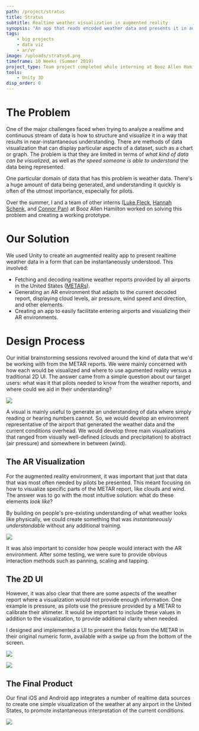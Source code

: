 ```yaml
---
path: /project/stratus
title: Stratus
subtitle: Realtime weather visualization in augmented reality
synopsis: "An app that reads encoded weather data and presents it in augmented reality so pilots are able to instantaneously understand the current conditions."
tags:
    - big projects
    - data viz
    - ar/vr
image: /uploads/stratus6.png
timeframe: 10 Weeks (Summer 2019)
project_type: Team project completed while interning at Booz Allen Hamilton
tools:
    - Unity 3D
disp_order: 0
---
```


# The Problem

One of the major challenges faced when trying to analyze a realtime and continuous stream of data is how to structure and visualize it in a way that results in near-instantaneous understanding. There are methods of data visualization that can display particular aspects of a dataset, such as a chart or graph. The problem is that they are limited in terms of _what kind of data can be visualized_, as well as _the speed someone is able to understand_ the data being represented.

One particular domain of data that has this problem is weather data. There's a huge amount of data being generated, and understanding it quickly is often of the utmost importance, especially for pilots.

Over the summer, I and a team of other interns ([Luke Fleck](http://lrfleck.com/), [Hannah Schenk](https://www.hannahschenk.com/), and [Connor Pan](https://github.com/NameClassified)) at Booz Allen Hamilton worked on solving this problem and creating a working prototype.

# Our Solution

We used Unity to create an augmented reality app to present realtime weather data in a form that can be instantaneously understood. This involved:

-   Fetching and decoding realtime weather reports provided by all airports in the United States ([METARs](https://aviationweather.gov/metar)).
-   Generating an AR environment that adapts to the current decoded report, displaying cloud levels, air pressure, wind speed and direction, and other elements.
-   Creating an app to easily facilitate entering airports and visualizing their AR environments.

# Design Process

Our initial brainstorming sessions revolved around the kind of data that we'd be working with from the METAR reports. We were mainly concerned with how each would be visualized and where to use agumented reality versus a traditional 2D UI. The answer came from a simple question about our target users: what was it that pilots needed to know from the weather reports, and where could we aid in their understanding?

![ ](/uploads/whiteboards.jpg "A compilation of whiteboard sketches during early ideation sessions")

A visual is mainly useful to generate an understanding of data where simply reading or hearing numbers cannot. So, we would develop an environment representative of the airport that generated the weather data and the current conditions overhead. We would develop three main visualizations that ranged from visually well-defined (clouds and precipitation) to abstract (air pressure) and somewhere in between (wind).

## The AR Visualization

For the augmented reality environment, it was important that just that data that was most often needed by pilots be presented. This meant focusing on how to visualize specific parts of the METAR report, like clouds and wind. The answer was to go with the most intuitive solution: what do these elements _look like_?

By building on people's pre-existing understanding of what weather looks like physically, we could create something that was _instantaneously understandable_ without any additional training.

![ ](/uploads/stratus.gif)

It was also important to consider how people would interact with the AR environment. After some testing, we were sure to provide obvious interaction methods such as panning, scaling and tapping.

## The 2D UI

However, it was also clear that there are some aspects of the weather report where a visualization would not provide enough information. One example is pressure, as pilots use the pressure provided by a METAR to calibrate their altimeter. It would be important to include these values in addition to the visualization, to provide additional clarity when needed.

I designed and implemented a UI to present the fields from the METAR in their original numeric form, available with a swipe up from the bottom of the screen.

![ ](/uploads/stratus1.png "A screenshot of the app showing the VR visualization of rainy weather at an airport")

![ ](/uploads/stratus2.png "The panel showing additional details and specific measurements")

## The Final Product

Our final iOS and Android app integrates a number of realtime data sources to create one simple visualization of the weather at any airport in the United States, to promote instantaneous interpretation of the current conditions.

![ ](/uploads/stratus.png)
